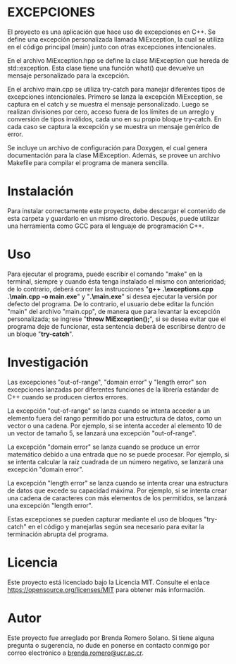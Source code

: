 # EXCEPCIONES

El proyecto es una aplicación que hace uso de excepciones en C++. Se define una excepción personalizada llamada MiException, la cual se utiliza en el código principal (main) junto con otras excepciones intencionales.

En el archivo MiException.hpp se define la clase MiException que hereda de std::exception. Esta clase tiene una función what() que devuelve un mensaje personalizado para la excepción.

En el archivo main.cpp se utiliza try-catch para manejar diferentes tipos de excepciones intencionales. Primero se lanza la excepción MiException, se captura en el catch y se muestra el mensaje personalizado. Luego se realizan divisiones por cero, acceso fuera de los límites de un arreglo y conversión de tipos inválidos, cada uno en su propio bloque try-catch. En cada caso se captura la excepción y se muestra un mensaje genérico de error.

Se incluye un archivo de configuración para Doxygen, el cual genera documentación para la clase MiException. Además, se provee un archivo Makefile para compilar el programa de manera sencilla.

# Instalación
Para instalar correctamente este proyecto, debe descargar el contenido de esta carpeta y guardarlo en un mismo directorio. Después, puede utilizar una herramienta como GCC para el lenguaje de programación C++.

# Uso
Para ejecutar el programa, puede escribir el comando "make" en la terminal, siempre y cuando ésta tenga instalado el mismo con anterioridad; de lo contrario, deberá correr las instrucciones "**g++ .\exceptions.cpp .\main.cpp -o main.exe**" y "**.\main.exe**" si desea ejecutar la versión por defecto del programa. De lo contrario, el usuario debe editar la función "main" del archivo "main.cpp", de manera que para levantar la excepción personalizada; se ingrese "**throw MiException();**", si se desea evitar que el programa deje de funcionar, esta sentencia deberá de escribirse dentro de un bloque "**try-catch**".

# Investigación

Las excepciones "out-of-range", "domain error" y "length error" son excepciones lanzadas por diferentes funciones de la librería estándar de C++ cuando se producen ciertos errores.

La excepción "out-of-range" se lanza cuando se intenta acceder a un elemento fuera del rango permitido por una estructura de datos, como un vector o una cadena. Por ejemplo, si se intenta acceder al elemento 10 de un vector de tamaño 5, se lanzará una excepción "out-of-range".

La excepción "domain error" se lanza cuando se produce un error matemático debido a una entrada que no se puede procesar. Por ejemplo, si se intenta calcular la raíz cuadrada de un número negativo, se lanzará una excepción "domain error".

La excepción "length error" se lanza cuando se intenta crear una estructura de datos que excede su capacidad máxima. Por ejemplo, si se intenta crear una cadena de caracteres con más elementos de los permitidos, se lanzará una excepción "length error".

Estas excepciones se pueden capturar mediante el uso de bloques "try-catch" en el código y manejarlas según sea necesario para evitar la terminación abrupta del programa.

# Licencia
Este proyecto está licenciado bajo la Licencia MIT. Consulte el enlace https://opensource.org/licenses/MIT para obtener más información.

# Autor
Este proyecto fue arreglado por Brenda Romero Solano. Si tiene alguna pregunta o sugerencia, no dude en ponerse en contacto conmigo por correo electrónico a brenda.romero@ucr.ac.cr.